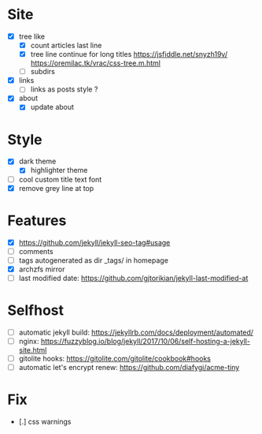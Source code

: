 # Site

- [x] tree like
  - [x] count articles last line
  - [x] tree line continue for long titles
        https://jsfiddle.net/snyzh19v/
        https://oremilac.tk/vrac/css-tree.m.html
  - [ ] subdirs
- [x] links
  - [ ] links as posts style ?
- [x] about
  - [x] update about

# Style

- [x] dark theme
  - [x] highlighter theme
- [ ] cool custom title text font
- [x] remove grey line at top

# Features

- [x] https://github.com/jekyll/jekyll-seo-tag#usage
- [ ] comments
- [ ] tags autogenerated as dir _tags/ in homepage
- [x] archzfs mirror
- [ ] last modified date: https://github.com/gjtorikian/jekyll-last-modified-at

# Selfhost

- [ ] automatic jekyll build: https://jekyllrb.com/docs/deployment/automated/
- [ ] nginx: https://fuzzyblog.io/blog/jekyll/2017/10/06/self-hosting-a-jekyll-site.html
- [ ] gitolite hooks: https://gitolite.com/gitolite/cookbook#hooks
- [ ] automatic let's encrypt renew: https://github.com/diafygi/acme-tiny

# Fix
- [.] css warnings
